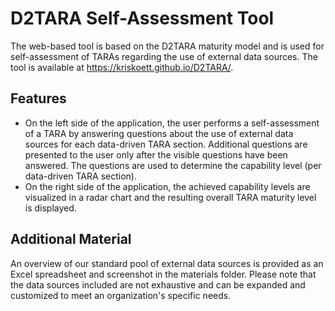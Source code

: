 # D2TARA Self-Assessment Tool

The web-based tool is based on the D2TARA maturity model and is used for self-assessment of TARAs regarding the use of external data sources. 
The tool is available at https://kriskoett.github.io/D2TARA/.

## Features
- On the left side of the application, the user performs a self-assessment of a TARA by answering questions about the use of external data sources for each data-driven TARA section. Additional questions are presented to the user only after the visible questions have been answered. The questions are used to determine the capability level (per data-driven TARA section).
- On the right side of the application, the achieved capability levels are visualized in a radar chart and the resulting overall TARA maturity level is displayed.

## Additional Material
An overview of our standard pool of external data sources is provided as an Excel spreadsheet and screenshot in the materials folder. Please note that the data sources included are not exhaustive and can be expanded and customized to meet an organization's specific needs.